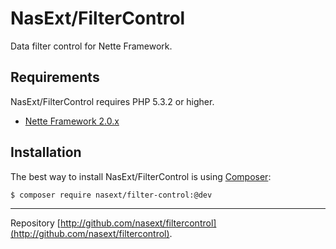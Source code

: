 NasExt/FilterControl
===========================

Data filter control for Nette Framework.

Requirements
------------

NasExt/FilterControl requires PHP 5.3.2 or higher.

- [Nette Framework 2.0.x](https://github.com/nette/nette)

Installation
------------

The best way to install NasExt/FilterControl is using  [Composer](http://getcomposer.org/):

```sh
$ composer require nasext/filter-control:@dev
```

-----

Repository [http://github.com/nasext/filtercontrol](http://github.com/nasext/filtercontrol).
